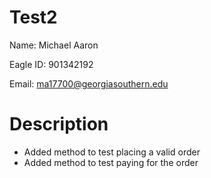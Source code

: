 # Test2
Name: Michael Aaron

Eagle ID: 901342192

Email: ma17700@georgiasouthern.edu

# Description
- Added method to test placing a valid order
- Added method to test paying for the order
